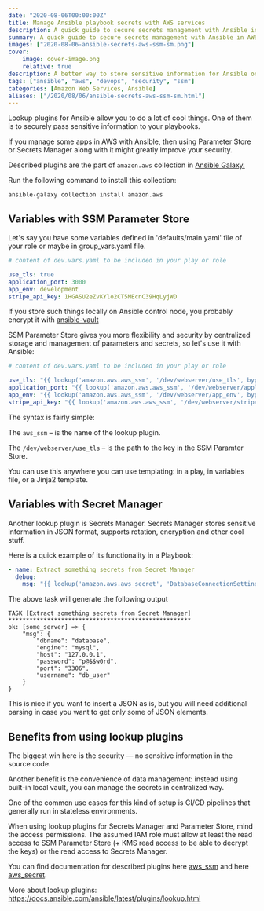 ```yaml
---
date: "2020-08-06T00:00:00Z"
title: Manage Ansible playbook secrets with AWS services
description: A quick guide to secure secrets management with Ansible in AWS
summary: A quick guide to secure secrets management with Ansible in AWS
images: ["2020-08-06-ansible-secrets-aws-ssm-sm.png"]
cover:
    image: cover-image.png
    relative: true
description: A better way to store sensitive information for Ansible on EC2 or other services
tags: ["ansible", "aws", "devops", "security", "ssm"]
categories: [Amazon Web Services, Ansible]
aliases: ["/2020/08/06/ansible-secrets-aws-ssm-sm.html"]
---
```

Lookup plugins for Ansible allow you to do a lot of cool things. One of them is to securely pass sensitive information to your playbooks. 

If you manage some apps in AWS with Ansible, then using Parameter Store or Secrets Manager along with it might greatly improve your security.

Described plugins are the part of `amazon.aws` collection in [Ansible Galaxy.](https://galaxy.ansible.com/amazon/aws)

Run the following command to install this collection:

```shell
ansible-galaxy collection install amazon.aws
```

## Variables with SSM Parameter Store

Let's say you have some variables defined in 'defaults/main.yaml' file of your role or maybe in group_vars.yaml file.
```yaml
# content of dev.vars.yaml to be included in your play or role

use_tls: true
application_port: 3000
app_env: development
stripe_api_key: 1HGASU2eZvKYlo2CT5MEcnC39HqLyjWD
```

If you store such things locally on Ansible control node, you probably encrypt it with [ansible-vault](https://docs.ansible.com/ansible/latest/user_guide/vault.html) 

SSM Parameter Store gives you more flexibility and security by centralized storage and management of parameters and secrets, so let's use it with Ansible:

```yaml
# content of dev.vars.yaml to be included in your play or role

use_tls: "{{ lookup('amazon.aws.aws_ssm', '/dev/webserver/use_tls', bypath=true) }}"
application_port: "{{ lookup('amazon.aws.aws_ssm', '/dev/webserver/application_port', bypath=true) }}"
app_env: "{{ lookup('amazon.aws.aws_ssm', '/dev/webserver/app_env', bypath=true) }}"
stripe_api_key: "{{ lookup('amazon.aws.aws_ssm', '/dev/webserver/stripe_api_key', bypath=true) }}"
```
The syntax is fairly simple:

The `aws_ssm` – is the name of the lookup plugin.

The `/dev/webserver/use_tls` – is the path to the key in the SSM Paramter Store.

You can use this anywhere you can use templating: in a play, in variables file, or a Jinja2 template. 

## Variables with Secret Manager

Another lookup plugin is Secrets Manager. Secrets Manager stores sensitive information in JSON format, supports rotation, encryption and other cool stuff. 

Here is a quick example of its functionality in a Playbook:

```yaml
- name: Extract something secrets from Secret Manager
  debug:
    msg: "{{ lookup('amazon.aws.aws_secret', 'DatabaseConnectionSettings')}}"
```
The above task will generate the following output
```shell
TASK [Extract something secrets from Secret Manager] ****************************************************
ok: [some_server] => {
    "msg": {
        "dbname": "database",
        "engine": "mysql",
        "host": "127.0.0.1",
        "password": "p@$$w0rd",
        "port": "3306",
        "username": "db_user"
    }
}
```
This is nice if you want to insert a JSON as is, but you will need additional parsing in case you want to get only some of JSON elements.

## Benefits from using lookup plugins
The biggest win here is the security — no sensitive information in the source code.

Another benefit is the convenience of data management: instead using built-in local vault, you can manage the secrets in centralized way. 

One of the common use cases for this kind of setup is CI/CD pipelines that generally run in stateless environments.

When using lookup plugins for Secrets Manager and Parameter Store, mind the access permissions. The assumed IAM role must allow at least the read access to SSM Parameter Store (+ KMS read access to be able to decrypt the keys) or the read access to Secrets Manager. 

You can find documentation for described plugins here [aws_ssm](https://docs.ansible.com/ansible/latest/plugins/lookup/aws_ssm.html) and here [aws_secret](https://docs.ansible.com/ansible/latest/plugins/lookup/aws_secret.html).

More about lookup plugins: https://docs.ansible.com/ansible/latest/plugins/lookup.html
